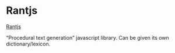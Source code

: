 # Rantjs

[Rantjs](https://github.com/svenanders/Rantjs)

“Procedural text generation” javascript library. Can be given its own dictionary/lexicon.